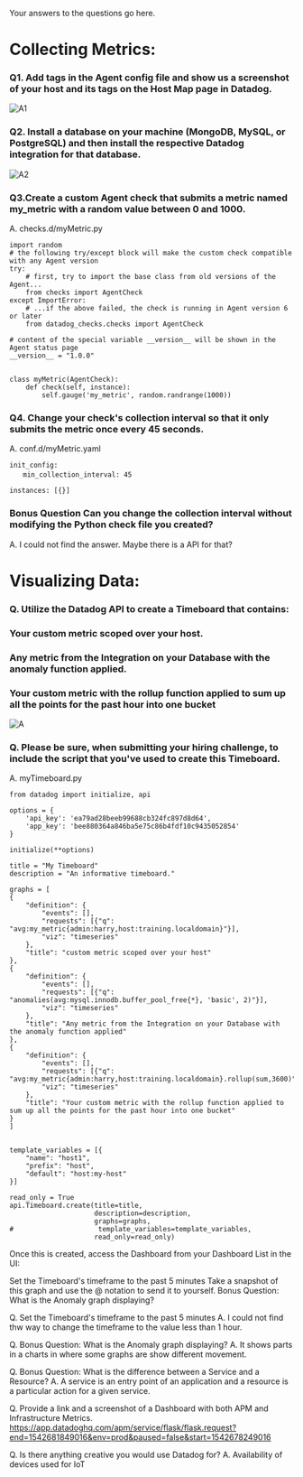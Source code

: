 Your answers to the questions go here.

# Collecting Metrics:

### Q1. Add tags in the Agent config file and show us a screenshot of your host and its tags on the Host Map page in Datadog.
![A1](https://github.com/jhhys/hiring-engineers/blob/master/Add%20tags%20in%20the%20Agent%20config%20file%20.png)

### Q2. Install a database on your machine (MongoDB, MySQL, or PostgreSQL) and then install the respective Datadog integration for that database.
![A2](https://github.com/jhhys/hiring-engineers/blob/master/Install%20a%20database%20on%20your%20machine.png)

### Q3.Create a custom Agent check that submits a metric named my_metric with a random value between 0 and 1000.

A. checks.d/myMetric.py
```
import random
# the following try/except block will make the custom check compatible with any Agent version
try:
    # first, try to import the base class from old versions of the Agent...
    from checks import AgentCheck
except ImportError:
    # ...if the above failed, the check is running in Agent version 6 or later
    from datadog_checks.checks import AgentCheck

# content of the special variable __version__ will be shown in the Agent status page
__version__ = "1.0.0"


class myMetric(AgentCheck):
    def check(self, instance):
        self.gauge('my_metric', random.randrange(1000))
```

### Q4. Change your check's collection interval so that it only submits the metric once every 45 seconds.

A. conf.d/myMetric.yaml

``` 
init_config:
　　min_collection_interval: 45

instances: [{}]

```

### Bonus Question Can you change the collection interval without modifying the Python check file you created?
A. I could not find the answer. Maybe there is a API for that?

# Visualizing Data:

### Q. Utilize the Datadog API to create a Timeboard that contains:
### Your custom metric scoped over your host.
### Any metric from the Integration on your Database with the anomaly function applied.
### Your custom metric with the rollup function applied to sum up all the points for the past hour into one bucket

![A](https://github.com/jhhys/hiring-engineers/blob/master/Timeboard.png)

### Q. Please be sure, when submitting your hiring challenge, to include the script that you've used to create this Timeboard.

A. myTimeboard.py
```
from datadog import initialize, api

options = {
    'api_key': 'ea79ad28beeb99688cb324fc897d8d64',
    'app_key': 'bee880364a846ba5e75c86b4fdf10c9435052854'
}

initialize(**options)

title = "My Timeboard"
description = "An informative timeboard."

graphs = [
{
    "definition": {
        "events": [],
        "requests": [{"q": "avg:my_metric{admin:harry,host:training.localdomain}"}],
        "viz": "timeseries"
    },
    "title": "custom metric scoped over your host"
},
{
    "definition": {
        "events": [],
        "requests": [{"q": "anomalies(avg:mysql.innodb.buffer_pool_free{*}, 'basic', 2)"}],
        "viz": "timeseries"
    },
    "title": "Any metric from the Integration on your Database with the anomaly function applied"
},
{
    "definition": {
        "events": [],
        "requests": [{"q": "avg:my_metric{admin:harry,host:training.localdomain}.rollup(sum,3600)"}],
        "viz": "timeseries"
    },
    "title": "Your custom metric with the rollup function applied to sum up all the points for the past hour into one bucket"
}
]


template_variables = [{
    "name": "host1",
    "prefix": "host",
    "default": "host:my-host"
}]

read_only = True
api.Timeboard.create(title=title,
                     description=description,
                     graphs=graphs,
#                     template_variables=template_variables,
                     read_only=read_only)

```


Once this is created, access the Dashboard from your Dashboard List in the UI:

Set the Timeboard's timeframe to the past 5 minutes
Take a snapshot of this graph and use the @ notation to send it to yourself.
Bonus Question: What is the Anomaly graph displaying?







Q. Set the Timeboard's timeframe to the past 5 minutes
A. I could not find thw way to change the timeframe to the value less than 1 hour.

Q. Bonus Question: What is the Anomaly graph displaying?
A. It shows parts in a charts in where some graphs are show different movement.

Q. Bonus Question: What is the difference between a Service and a Resource?
A. A service is an entry point of an application and a resource is a particular action for a given service.

Q. Provide a link and a screenshot of a Dashboard with both APM and Infrastructure Metrics.
https://app.datadoghq.com/apm/service/flask/flask.request?end=1542681849016&env=prod&paused=false&start=1542678249016

Q. Is there anything creative you would use Datadog for?
A. Availability of devices used for IoT



